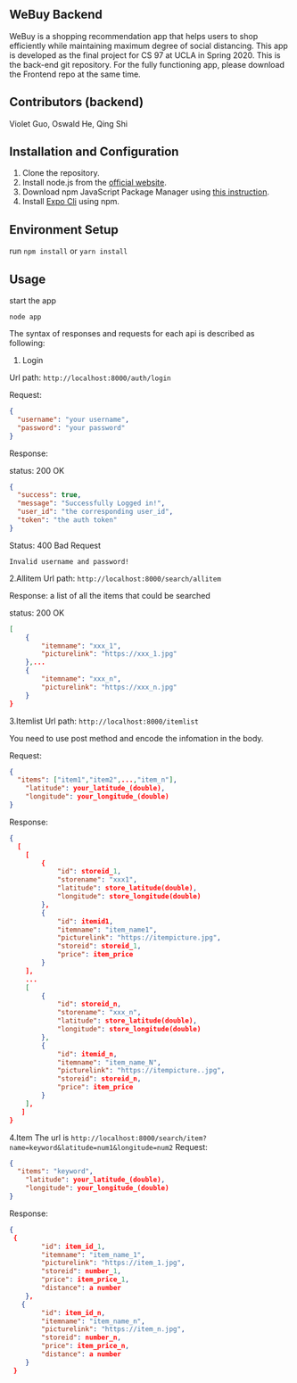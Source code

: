 WeBuy Backend
---

WeBuy is a shopping recommendation app that helps users to shop efficiently while maintaining maximum degree of social distancing. This app is developed as the final project for CS 97 at UCLA in Spring 2020. This is the back-end git repository. For the fully functioning app, please download the Frontend repo at the same time. 

Contributors (backend)
---
Violet Guo, Oswald He, Qing Shi

Installation and Configuration
---
1. Clone the repository.
2. Install node.js from the [official website](https://nodejs.org/en/).
3. Download npm JavaScript Package Manager using [this instruction](https://www.npmjs.com/get-npm).
4. Install [Expo Cli](https://docs.expo.io/workflow/expo-cli/) using npm. 

Environment Setup
---
run ```npm install``` or ```yarn install```

Usage
---
start the app
```
node app
```
The syntax of responses and requests for each api is 
described as following:

1. Login

Url path: ```http://localhost:8000/auth/login```

Request:
```json
{
  "username": "your username",
  "password": "your password"
}
```
Response: 

status: 200 OK
```json
{
  "success": true,
  "message": "Successfully Logged in!",
  "user_id": "the corresponding user_id",
  "token": "the auth token"
}
```
Status: 400 Bad Request
```
Invalid username and password!
```

2.Allitem
Url path: ```http://localhost:8000/search/allitem```

Response: a list of all the items that could be searched

status: 200 OK
```json
[
    {
        "itemname": "xxx_1",
        "picturelink": "https://xxx_1.jpg"
    },...
    {
        "itemname": "xxx_n",
        "picturelink": "https://xxx_n.jpg"
    }
}
```
3.Itemlist
Url path: ```http://localhost:8000/itemlist```

You need to use post method and encode the infomation in the body. 

Request:
```json
{
  "items": ["item1","item2",...,"item_n"],
	"latitude": your_latitude_(double), 
	"longitude": your_longitude_(double)
}
```
Response: 

```json
{
  [
    [
        {
            "id": storeid_1,
            "storename": "xxx1",
            "latitude": store_latitude(double),
            "longitude": store_longitude(double) 
        },
        {
            "id": itemid1,
            "itemname": "item_name1",
            "picturelink": "https://itempicture.jpg",
            "storeid": storeid_1,
            "price": item_price
        }
    ],
    ...
    [
        {
            "id": storeid_n,
            "storename": "xxx_n",
            "latitude": store_latitude(double),
            "longitude": store_longitude(double) 
        },
        {
            "id": itemid_n,
            "itemname": "item_name_N",
            "picturelink": "https://itempicture..jpg",
            "storeid": storeid_n,
            "price": item_price
        }
    ],
   ]
}
```
4.Item
The url is ```http://localhost:8000/search/item?name=keyword&latitude=num1&longitude=num2```
Request:
```json
{
  "items": "keyword",
	"latitude": your_latitude_(double), 
	"longitude": your_longitude_(double)
}
```
Response: 

```json
{
 {
        "id": item_id_1,
        "itemname": "item_name_1",
        "picturelink": "https://item_1.jpg",
        "storeid": number_1,
        "price": item_price_1,
        "distance": a number
    },
   {
        "id": item_id_n,
        "itemname": "item_name_n",
        "picturelink": "https://item_n.jpg",
        "storeid": number_n,
        "price": item_price_n,
        "distance": a number
    }
 }
```














